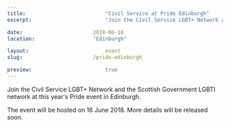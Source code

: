 ```yaml
---
title:  						"Civil Service at Pride Edinburgh"
excerpt:	  					"Join the Civil Service LGBT+ Network and the Scottish Government LGBTI network Edinburgh's annual Pride event."

date:	 					2018-06-16
location: 					"Edinburgh"

layout: 						event
slug:						/pride-edinburgh

preview:						true
---
```


Join the Civil Service LGBT+ Network and the Scottish Government LGBTI network at this year's Pride event in Edinburgh.

The event will be hosted on 16 June 2018. More details will be released soon.